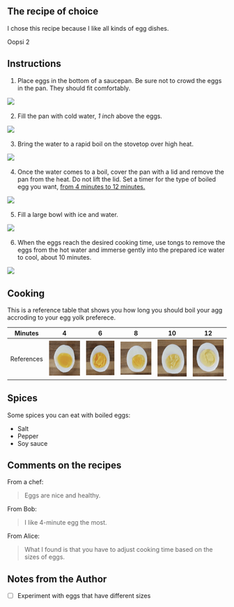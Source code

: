 ## The recipe of choice

I chose this recipe because I like all kinds of egg dishes.

Oopsi 2

## Instructions

1. Place eggs in the bottom of a saucepan. Be sure not to crowd the eggs in the pan. They should fit comfortably.

![](https://thestayathomechef.com/wp-content/uploads/2014/10/How2Bto2Bboil2Beggs2B1.jpg)

2. Fill the pan with cold water, *1 inch* above the eggs.

![](https://thestayathomechef.com/wp-content/uploads/2014/10/How2Bto2Bboil2Beggs2B2.jpg)

3. Bring the water to a rapid boil on the stovetop over high heat.

![](https://thestayathomechef.com/wp-content/uploads/2014/10/How2Bto2Bboil2Beggs2B3.jpg)

4. Once the water comes to a boil, cover the pan with a lid and remove the pan from the heat. Do not lift the lid. Set a timer for the type of boiled egg you want, [from 4 minutes to 12 minutes.](#Cooking)

![](https://thestayathomechef.com/wp-content/uploads/2014/10/How2Bto2Bboil2Beggs2B4.jpg)

5. Fill a large bowl with ice and water.

![](https://thestayathomechef.com/wp-content/uploads/2014/10/How2Bto2Bboil2Beggs2B6.jpg)

6. When the eggs reach the desired cooking time, use tongs to remove the eggs from the hot water and immerse gently into the prepared ice water to cool, about 10 minutes.

![](https://thestayathomechef.com/wp-content/uploads/2014/10/How2Bto2Bboil2Beggs2B7.jpg)

## Cooking

This is a reference table that shows you how long you should boil your agg accroding to your egg yolk preferece. 

| Minutes | 4  |  6 |  8 | 10 | 12 |
|:-------:|:--:|:--:|:--:|:--:|:--:|
| References | ![4](/.github/4.png) | ![6](/.github/6.png) | ![8](/.github/8.png) | ![10](/.github/10.png) | ![12](/.github/12.png) |


## Spices

Some spices you can eat with boiled eggs:
- Salt
- Pepper
- Soy sauce

## Comments on the recipes

From a chef:  

> Eggs are nice and healthy. 

From Bob:

> I like 4-minute egg the most. 

From Alice:

> What I found is that you have to adjust cooking time based on the sizes of eggs. 

## Notes from the Author

- [ ] Experiment with eggs that have different sizes
